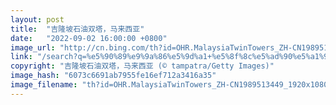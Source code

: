 ```yaml
---
layout: post
title:  "吉隆坡石油双塔，马来西亚"
date:   "2022-09-02 16:00:00 +0800"
image_url: "http://cn.bing.com/th?id=OHR.MalaysiaTwinTowers_ZH-CN1989513449_1920x1080.jpg&rf=LaDigue_1920x1080.jpg&pid=hp"
link: "/search?q=%e5%90%89%e9%9a%86%e5%9d%a1+%e5%8f%8c%e5%ad%90%e5%a1%94&form=hpcapt&mkt=zh-cn"
copyright: "吉隆坡石油双塔，马来西亚 (© tampatra/Getty Images)"
image_hash: "6073c6691ab7955fe16ef712a3416a35"
image_filename: "th?id=OHR.MalaysiaTwinTowers_ZH-CN1989513449_1920x1080.jpg&rf=LaDigue_1920x1080.jpg&pid=hp"
---
```


